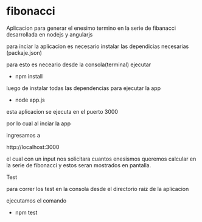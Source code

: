 # fibonacci

Aplicacion para generar el enesimo termino en la serie de fibanacci desarrollada en nodejs y angularjs 

para inciar la aplicacion es necesario  instalar las dependicias necesarias (packaje.json)

para esto es neceario desde la consola(terminal) ejecutar 

- npm install 

luego de instalar todas las dependencias para ejecutar la app

- node app.js


esta aplicacion se ejecuta en el puerto 3000

por lo cual al inciar la app

ingresamos a

http://localhost:3000

el cual con un input nos solicitara cuantos enesismos queremos calcular en la serie de fibonacci y estos seran mostrados en pantalla.


Test 

para correr los test en la consola desde el directorio raiz de la aplicacion 

ejecutamos el comando

- npm test



